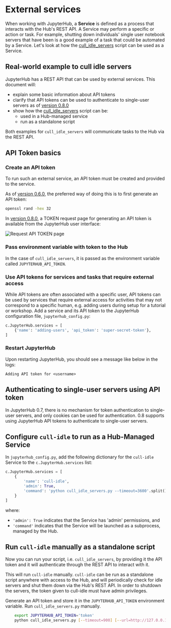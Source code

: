 # External services

When working with JupyterHub, a **Service** is defined as a process
that interacts with the Hub's REST API. A Service may perform a specific
or action or task. For example, shutting down individuals' single user
notebook servers that have been is a good example of a task that could
be automated by a Service. Let's look at how the [cull_idle_servers][]
script can be used as a Service.

## Real-world example to cull idle servers

JupyterHub has a REST API that can be used by external services. This
document will:

- explain some basic information about API tokens
- clarify that API tokens can be used to authenticate to
  single-user servers as of [version 0.8.0](../changelog.html)
- show how the [cull_idle_servers][] script can be:
    - used in a Hub-managed service
    - run as a standalone script

Both examples for `cull_idle_servers` will communicate tasks to the
Hub via the REST API.

## API Token basics

### Create an API token

To run such an external service, an API token must be created and
provided to the service.

As of [version 0.6.0](../changelog.html), the preferred way of doing
this is to first generate an API token:

```bash
openssl rand -hex 32
```

In [version 0.8.0](../changelog.html), a TOKEN request page for
generating an API token is available from the JupyterHub user interface:

![Request API TOKEN page](images/api-token-request.png)

### Pass environment variable with token to the Hub

In the case of `cull_idle_servers`, it is passed as the environment
variable called `JUPYTERHUB_API_TOKEN`.

### Use API tokens for services and tasks that require external access

While API tokens are often associated with a specific user, API tokens
can be used by services that require external access for activities
that may not correspond to a specific human, e.g. adding users during
setup for a tutorial or workshop. Add a service and its API token to the
JupyterHub configuration file, `jupyterhub_config.py`:

```python
c.JupyterHub.services = [
    {'name': 'adding-users', 'api_token': 'super-secret-token'},
]
```

### Restart JupyterHub

Upon restarting JupyterHub, you should see a message like below in the
logs:

```
Adding API token for <username>
```

## Authenticating to single-user servers using API token

In JupyterHub 0.7, there is no mechanism for token authentication to
single-user servers, and only cookies can be used for authentication.
0.8 supports using JupyterHub API tokens to authenticate to single-user
servers.

## Configure `cull-idle` to run as a Hub-Managed Service

In `jupyterhub_config.py`, add the following dictionary for the
`cull-idle` Service to the `c.JupyterHub.services` list:

```python
c.JupyterHub.services = [
    {
        'name': 'cull-idle',
        'admin': True,
        'command': 'python cull_idle_servers.py --timeout=3600'.split(),
    }
]
```

where:

- `'admin': True` indicates that the Service has 'admin' permissions, and
- `'command'` indicates that the Service will be launched as a
  subprocess, managed by the Hub.

## Run `cull-idle` manually as a standalone script

Now you can run your script, i.e. `cull_idle_servers`, by providing it
the API token and it will authenticate through the REST API to
interact with it.

This will run `cull-idle` manually. `cull-idle` can be run as a standalone
script anywhere with access to the Hub, and will periodically check for idle
servers and shut them down via the Hub's REST API. In order to shutdown the
servers, the token given to cull-idle must have admin privileges.

Generate an API token and store it in the `JUPYTERHUB_API_TOKEN` environment
variable. Run `cull_idle_servers.py` manually.

```bash
    export JUPYTERHUB_API_TOKEN='token'
    python cull_idle_servers.py [--timeout=900] [--url=http://127.0.0.1:8081/hub/api]
```

[cull_idle_servers]: https://github.com/jupyterhub/jupyterhub/blob/master/examples/cull-idle/cull_idle_servers.py
